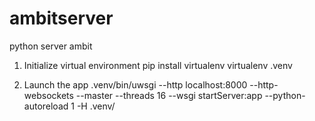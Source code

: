 # ambitserver
python server ambit

1. Initialize virtual environment
pip install virtualenv
virtualenv .venv


2. Launch the app
.venv/bin/uwsgi --http localhost:8000 --http-websockets --master  --threads 16 --wsgi startServer:app --python-autoreload 1 -H .venv/


